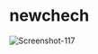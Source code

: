# newchech

![Screenshot-117](https://github.com/forchag/newchech/assets/22798228/069224df-9ffb-4df6-874c-bc9965f9c5e3)
